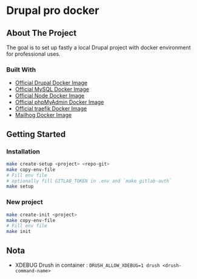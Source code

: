 # Drupal pro docker

## About The Project

The goal is to set up fastly a local Drupal project with docker environment for professional uses.

### Built With

* [Official Drupal Docker Image](https://hub.docker.com/_/drupal)
* [Official MySQL Docker Image](https://hub.docker.com/_/mysql)
* [Official Node Docker Image](https://hub.docker.com/_/node)
* [Official phpMyAdmin Docker Image](https://hub.docker.com/_/phpmyadmin)
* [Official traefik Docker Image](https://hub.docker.com/_/traefik)
* [Mailhog Docker Image](https://hub.docker.com/r/mailhog/mailhog)

## Getting Started

### Installation

   ```sh
   make create-setup <project> <repo-git>
   make copy-env-file
   # Fill env file
   # optionally fill GITLAB_TOKEN in .env and `make gitlab-auth`
   make setup
   ```

### New project

   ```sh
   make create-init <project>
   make copy-env-file
   # Fill env file
   make init
   ```

## Nota

* XDEBUG Drush in container : `DRUSH_ALLOW_XDEBUG=1 drush <drush-command-name>`
